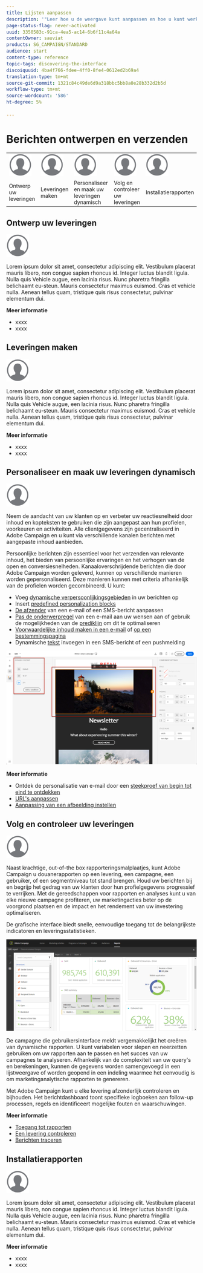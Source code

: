 ```yaml
---
title: Lijsten aanpassen
description: '"Leer hoe u de weergave kunt aanpassen en hoe u kunt werken op lijstschermen in Adobe Campaign Standard:elementen sorteren, filteren, verwijderen of dupliceren. De schermen van lijsten tonen elementen van één of verscheidene bepaalde middelen."'
page-status-flag: never-activated
uuid: 3350583c-91ca-4ea5-ac14-6b6f11c4a64a
contentOwner: sauviat
products: SG_CAMPAIGN/STANDARD
audience: start
content-type: reference
topic-tags: discovering-the-interface
discoiquuid: 4ba4f766-fdee-4ff0-8fe4-0612ed2b69a4
translation-type: tm+mt
source-git-commit: 1321c84c49de6d9a318bbc5bb8a0e28b332d2b5d
workflow-type: tm+mt
source-wordcount: '586'
ht-degree: 5%

---
```



# Berichten ontwerpen en verzenden

<table>
<tr>
    <td valign="top">
        <a href="../../start/using/work-with-audiences.md"><img width="60px" alt="voorwaarden" src="assets/icon_profile.svg"/></a>
    </td>
    <td valign="top">
        <a href="../../api/using/creating-a-service.md"><img width="60px" alt="voorwaarden" src="assets/icon_profile.svg"/></a>
    </td>
    <td valign="top">
        <a href="../../api/using/interacting-with-custom-resources.md"><img width="60px" alt="voorwaarden" src="assets/icon_profile.svg"/></a>
    </td>
    <td valign="top">
        <a href="../../api/using/interacting-with-marketing-history.md"><img width="60px" alt="voorwaarden" src="assets/icon_profile.svg"/></a>
    </td>
    <td valign="top">
        <a href="../../api/using/interacting-with-marketing-history.md"><img width="60px" alt="voorwaarden" src="assets/icon_profile.svg"/></a>
    </td>
</tr>
<tr>
<td>Ontwerp uw leveringen</td>
<td>Leveringen maken</td>
<td>Personaliseer en maak uw leveringen dynamisch</td>
<td>Volg en controleer uw leveringen</td>
<td>Installatierapporten</td>
</tr>
</table>

## Ontwerp uw leveringen

<img width="60px" alt="voorwaarden" src="assets/icon_profile.svg"/>

Lorem ipsum dolor sit amet, consectetur adipiscing elit. Vestibulum placerat mauris libero, non congue sapien rhoncus id. Integer luctus blandit ligula. Nulla quis Vehicle augue, een lacinia risus. Nunc pharetra fringilla belichaamt eu-steun. Mauris consectetur maximus euismod. Cras et vehicle nulla. Aenean tellus quam, tristique quis risus consectetur, pulvinar elementum dui.

**Meer informatie**

* xxxx
* xxxx

## Leveringen maken

<img width="60px" alt="voorwaarden" src="assets/icon_profile.svg"/>

Lorem ipsum dolor sit amet, consectetur adipiscing elit. Vestibulum placerat mauris libero, non congue sapien rhoncus id. Integer luctus blandit ligula. Nulla quis Vehicle augue, een lacinia risus. Nunc pharetra fringilla belichaamt eu-steun. Mauris consectetur maximus euismod. Cras et vehicle nulla. Aenean tellus quam, tristique quis risus consectetur, pulvinar elementum dui.

**Meer informatie**

* xxxx
* xxxx

## Personaliseer en maak uw leveringen dynamisch

<img width="60px" alt="voorwaarden" src="assets/icon_profile.svg"/>

Neem de aandacht van uw klanten op en verbeter uw reactiesnelheid door inhoud en kopteksten te gebruiken die zijn aangepast aan hun profielen, voorkeuren en activiteiten. Alle clientgegevens zijn gecentraliseerd in Adobe Campaign en u kunt via verschillende kanalen berichten met aangepaste inhoud aanbieden.

Persoonlijke berichten zijn essentieel voor het verzenden van relevante inhoud, het bieden van persoonlijke ervaringen en het verhogen van de open en conversiesnelheden. Kanaaloverschrijdende berichten die door Adobe Campaign worden geleverd, kunnen op verschillende manieren worden gepersonaliseerd. Deze manieren kunnen met criteria afhankelijk van de profielen worden gecombineerd. U kunt:

* Voeg [dynamische verpersoonlijkingsgebieden](../../designing/using/personalization.md#inserting-a-personalization-field) in uw berichten op
* Insert [predefined personalization blocks](../../designing/using/personalization.md#adding-a-content-block)
* [De afzender](../../designing/using/subject-line.md) van een e-mail of een SMS-bericht aanpassen
* [Pas de onderwerpregel](../../designing/using/subject-line.md) van een e-mail aan uw wensen aan of gebruik de mogelijkheden van de [prediklijn](../../designing/using/subject-line.md#subject-line) om dit te optimaliseren
* [Voorwaardelijke inhoud maken in een e-mail](../../designing/using/personalization.md#defining-dynamic-content-in-an-email) of [op een bestemmingspagina](../../channels/using/designing-a-landing-page.md#defining-dynamic-content-in-a-landing-page)
* Dynamische [tekst](../../channels/using/defining-dynamic-text.md) invoegen in een SMS-bericht of een pushmelding

![](assets/delivery_content_43.png)

**Meer informatie**

* Ontdek de personalisatie van e-mail door een [steekproef van begin tot eind te ontdekken](../../designing/using/personalization.md#example-email-personalization)
* [URL&#39;s aanpassen](../../designing/using/personalization.md#personalizing-urls)
* [Aanpassing van een afbeelding instellen](../../designing/using/personalization.md#personalizing-an-image-source)

## Volg en controleer uw leveringen

<img width="60px" alt="voorwaarden" src="assets/icon_profile.svg"/>

Naast krachtige, out-of-the box rapporteringsmalplaatjes, kunt Adobe Campaign u douanerapporten op een levering, een campagne, een gebruiker, of een segmentniveau tot stand brengen. Houd uw berichten bij en begrijp het gedrag van uw klanten door hun profielgegevens progressief te verrijken. Met de gereedschappen voor rapporten en analyses kunt u van elke nieuwe campagne profiteren, uw marketingacties beter op de voorgrond plaatsen en de impact en het rendement van uw investering optimaliseren.

De grafische interface biedt snelle, eenvoudige toegang tot de belangrijkste indicatoren en leveringsstatistieken.

![](assets/dynamic_report_intro.png)

De campagne die gebruikersinterface meldt vergemakkelijkt het creëren van dynamische rapporten. U kunt variabelen voor slepen en neerzetten gebruiken om uw rapporten aan te passen en het succes van uw campagnes te analyseren. Afhankelijk van de complexiteit van uw query&#39;s en berekeningen, kunnen de gegevens worden samengevoegd in een lijstweergave of worden geopend in een indeling waarmee het eenvoudig is om marketinganalytische rapporten te genereren.

Met Adobe Campaign kunt u elke levering afzonderlijk controleren en bijhouden. Het berichtdashboard toont specifieke logboeken aan follow-up processen, regels en identificeert mogelijke fouten en waarschuwingen.


**Meer informatie**

* [Toegang tot rapporten](../../reporting/using/about-dynamic-reports.md)
* [Een levering controleren](../../sending/using/monitoring-a-delivery.md)
* [Berichten traceren](../../sending/using/tracking-messages.md)

## Installatierapporten

<img width="60px" alt="voorwaarden" src="assets/icon_profile.svg"/>

Lorem ipsum dolor sit amet, consectetur adipiscing elit. Vestibulum placerat mauris libero, non congue sapien rhoncus id. Integer luctus blandit ligula. Nulla quis Vehicle augue, een lacinia risus. Nunc pharetra fringilla belichaamt eu-steun. Mauris consectetur maximus euismod. Cras et vehicle nulla. Aenean tellus quam, tristique quis risus consectetur, pulvinar elementum dui.

**Meer informatie**

* xxxx
* xxxx
